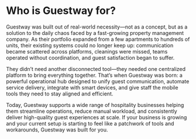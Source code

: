 # Who is Guestway for?

Guestway was built out of real-world necessity—not as a concept, but as a solution to the daily chaos faced by a fast-growing property management company. As their portfolio expanded from a few apartments to hundreds of units, their existing systems could no longer keep up: communication became scattered across platforms, cleanings were missed, teams operated without coordination, and guest satisfaction began to suffer.&#x20;

They didn’t need another disconnected tool—they needed one centralized platform to bring everything together. That’s when Guestway was born: a powerful operational hub designed to unify guest communication, automate service delivery, integrate with smart devices, and give staff the mobile tools they need to stay aligned and efficient.&#x20;

Today, Guestway supports a wide range of hospitality businesses helping them streamline operations, reduce manual workload, and consistently deliver high-quality guest experiences at scale. If your business is growing and your current setup is starting to feel like a patchwork of tools and workarounds, Guestway was built for you.

